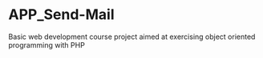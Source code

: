 # APP_Send-Mail
 Basic web development course project aimed at exercising object oriented programming with PHP
